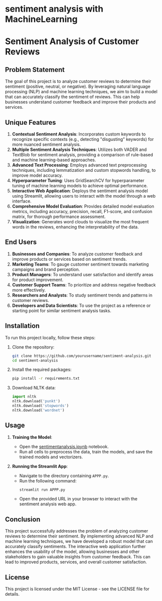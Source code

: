 # sentiment analysis with MachineLearning
# Sentiment Analysis of Customer Reviews

## Problem Statement
The goal of this project is to analyze customer reviews to determine their sentiment (positive, neutral, or negative). By leveraging natural language processing (NLP) and machine learning techniques, we aim to build a model that can accurately classify the sentiment of reviews. This can help businesses understand customer feedback and improve their products and services.

## Unique Features
1. **Contextual Sentiment Analysis**: Incorporates custom keywords to recognize specific contexts (e.g., detecting "disgusting" keywords) for more nuanced sentiment analysis.
2. **Multiple Sentiment Analysis Techniques**: Utilizes both VADER and TextBlob for sentiment analysis, providing a comparison of rule-based and machine learning-based approaches.
3. **Advanced Text Processing**: Employs advanced text preprocessing techniques, including lemmatization and custom stopwords handling, to improve model accuracy.
4. **Hyperparameter Tuning**: Uses GridSearchCV for hyperparameter tuning of machine learning models to achieve optimal performance.
5. **Interactive Web Application**: Deploys the sentiment analysis model using Streamlit, allowing users to interact with the model through a web interface.
6. **Comprehensive Model Evaluation**: Provides detailed model evaluation metrics, including accuracy, precision, recall, F1-score, and confusion matrix, for thorough performance assessment.
7. **Visualization**: Generates word clouds to visualize the most frequent words in the reviews, enhancing the interpretability of the data.

## End Users
1. **Businesses and Companies**: To analyze customer feedback and improve products or services based on sentiment trends.
2. **Marketing Teams**: To gauge customer sentiment towards marketing campaigns and brand perception.
3. **Product Managers**: To understand user satisfaction and identify areas for product improvement.
4. **Customer Support Teams**: To prioritize and address negative feedback more effectively.
5. **Researchers and Analysts**: To study sentiment trends and patterns in customer reviews.
6. **Developers and Data Scientists**: To use the project as a reference or starting point for similar sentiment analysis tasks.

## Installation
To run this project locally, follow these steps:

1. Clone the repository:
    ```sh
    git clone https://github.com/yourusername/sentiment-analysis.git
    cd sentiment-analysis
    ```

2. Install the required packages:
    ```sh
    pip install -r requirements.txt
    ```

3. Download NLTK data:
    ```python
    import nltk
    nltk.download('punkt')
    nltk.download('stopwords')
    nltk.download('wordnet')
    ```

## Usage
1. **Training the Model**:
    - Open the [sentimentanalysis.ipynb](http://_vscodecontentref_/1) notebook.
    - Run all cells to preprocess the data, train the models, and save the trained models and vectorizers.

2. **Running the Streamlit App**:
    - Navigate to the directory containing `APPP.py`.
    - Run the following command:
        ```sh
        streamlit run APPP.py
        ```
    - Open the provided URL in your browser to interact with the sentiment analysis web app.

## Conclusion
This project successfully addresses the problem of analyzing customer reviews to determine their sentiment. By implementing advanced NLP and machine learning techniques, we have developed a robust model that can accurately classify sentiments. The interactive web application further enhances the usability of the model, allowing businesses and other stakeholders to gain valuable insights from customer feedback. This can lead to improved products, services, and overall customer satisfaction.

## License
This project is licensed under the MIT License - see the LICENSE file for details.
